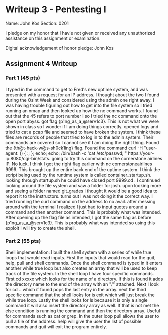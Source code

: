 Writeup 3 - Pentesting I
======

Name: John Kos
Section: 0201

I pledge on my honor that I havie not given or received any unauthorized assistance on this assignment or examination.

Digital acknowledgement of honor pledge: John Kos

## Assignment 4 Writeup

### Part 1 (45 pts)
I typed in the command to get to Fred's new uptime system, and was presented with a request for an IP address. I thought about the two I found during the Osint Week and considered using the admin one right away. I was having trouble figuring out how to get into the file system so I tried running an nmap and then looked up how the nc command works. I found out that the 45 refers to port number I so I tried the nc command onto the open port abyss. got flag {p1ng_as_a_@serv1c3}. This is not what we were shown in class so I wonder if I am doing things correctly. opened logs and tried to cat a pcap file and seemed to have broken the system. I think these files are records of people that tried to log in to the admin system. Their commands are covered so I cannot see if I am doing the right thing. Found the {th@t-hack-w@s-sh0ck1ing} flag. Found the command curl -H "user-agent: () { :; }; echo; echo; /bin/bash -c 'cat /etc/passwd;'" https://your-ip:8080/cgi-bin/stats. going to try this command on the cornerstone airlines IP. No luck. I think I got the right flag earlier with nc cornerstoneairlines 9999. This brought up the entire back end of the uptime system. I think the script being used by the runtime system is called container_startup.sh. looking through startup.sh he could have closed port 9999.cd . I continued looking around the file system and saw a folder for josh. upon looking more and seeing a folder named git_grades I thought it would be a good idea to report it to the instructors. turns out I was not doing it the correct way. I tried running the curl command on the address to no avail. after messing around with the terminal I realized I just had to input quotes around a command and then another command. This is probably what was intended. After opening up the flag file as intended, I got the same flag as before {p1ng_as_a_@serv1c3}. This is probably what was intended so using this exploit I will try to create the shell.

### Part 2 (55 pts)
Shell implementation:
I built the shell system with a series of while true loops that would read inputs. First the inputs that would read for the quit, help, pull and shell commands. Once the shell command is typed in it enters another while true loop but also creates an array that will be used to keep track of the file system. In the shell loop I have four specific commands. First cd xxxxx which looks for the name of a directory. If this is found it adds the directory name to the end of the array with an "/" attached. Next I look for cd .. which if found pops the last entry in the array. next the third specific command that the shell looks for is exit which will just break the while true loop. Lastly the shell looks for ls because it is only a single command it will also insert the directory array as well. If that is not met the else condition is running the command and then the directory array. Useful for commands such as cat or grep. In the outer loop pull allows the user to pull a file of the address. help will give the user the list of possible commands and quit will exit the program entirely.

